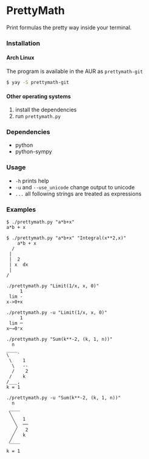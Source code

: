 # PrettyMath

Print formulas the pretty way inside your terminal.

### Installation

#### Arch Linux

The program is available in the AUR as `prettymath-git`
```bash
$ yay -S prettymath-git
```

#### Other operating systems

1. install the dependencies
2. run `prettymath.py`

### Dependencies
- python
- python-sympy

### Usage
- `-h` prints help
- `-u` and `--use_unicode` change output to unicode
- `...` all following strings are treated as expressions

### Examples
```
$ ./prettymath.py "a*b+x"
a*b + x
```
```
$ ./prettymath.py "a*b+x" "Integral(x**2,x)"
	a*b + x
  /
 |
 |  2
 | x  dx
 |
/
```
```
./prettymath.py "Limit(1/x, x, 0)"
	 1
 lim -
x->0+x
```
```
./prettymath.py -u "Limit(1/x, x, 0)"
	 1
 lim ─
x─→0⁺x
```
```
./prettymath.py "Sum(k**-2, (k, 1, n))"
  n
____
\   `
 \    1
  \   --
  /    2
 /    k
/___,
k = 1
```
```
./prettymath.py -u "Sum(k**-2, (k, 1, n))"
  n
 ____
 ╲
  ╲   1
   ╲  ──
   ╱   2
  ╱   k
 ╱
 ‾‾‾‾
k = 1
```
